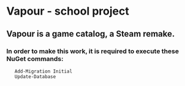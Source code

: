 # Vapour - school project 
## Vapour is a game catalog, a Steam remake.
### In order to make this work, it is required to execute these NuGet commands:<br>
 ```NuGet
	Add-Migration Initial
	Update-Database
```
